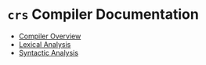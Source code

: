 # `crs` Compiler Documentation

- [Compiler Overview](1-overview.md)
- [Lexical Analysis](2-lexer.md)
- [Syntactic Analysis](3-parser.md)

